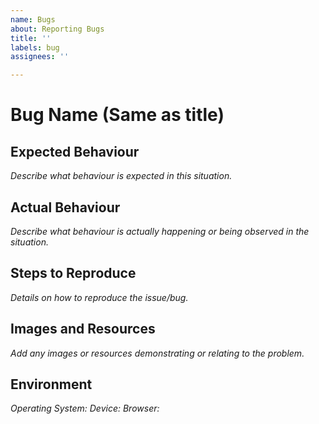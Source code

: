 ```yaml
---
name: Bugs
about: Reporting Bugs
title: ''
labels: bug
assignees: ''

---
```


# Bug Name (Same as title)
## Expected Behaviour
*Describe what behaviour is expected in this situation.*  

## Actual Behaviour
*Describe what behaviour is actually happening or being observed in the situation.*  

## Steps to Reproduce
*Details on how to reproduce the issue/bug.*

## Images and Resources
*Add any images or resources demonstrating or relating to the problem.*

## Environment
*Operating System:*
*Device:*
*Browser:*